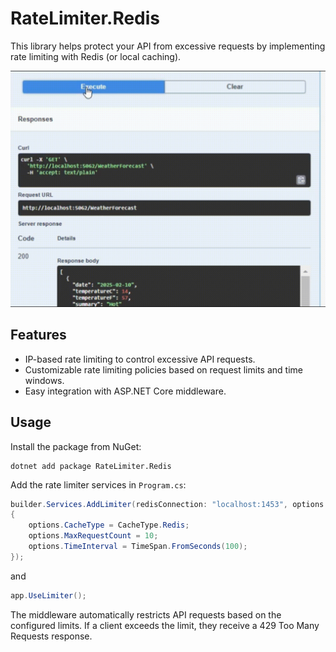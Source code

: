 # RateLimiter.Redis
This library helps protect your API from excessive requests by implementing rate limiting with Redis (or local caching).

![presantation](https://github.com/zaminalili/RateLimiter.Redis/blob/main/presentation.gif)

## Features

- IP-based rate limiting to control excessive API requests.
- Customizable rate limiting policies based on request limits and time windows.
- Easy integration with ASP.NET Core middleware.

## Usage

Install the package from NuGet:
```
dotnet add package RateLimiter.Redis
```

Add the rate limiter services in `Program.cs`:

```csharp
builder.Services.AddLimiter(redisConnection: "localhost:1453", options =>
{
    options.CacheType = CacheType.Redis;
    options.MaxRequestCount = 10;
    options.TimeInterval = TimeSpan.FromSeconds(100);
});
```
and
```csharp
app.UseLimiter();
```

The middleware automatically restricts API requests based on the configured limits. If a client exceeds the limit, they receive a 429 Too Many Requests response.
